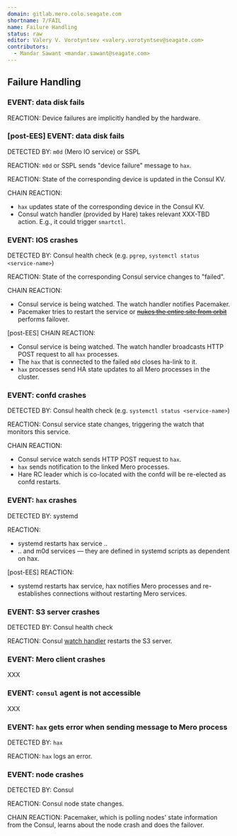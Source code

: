 ```yaml
---
domain: gitlab.mero.colo.seagate.com
shortname: 7/FAIL
name: Failure Handling
status: raw
editor: Valery V. Vorotyntsev <valery.vorotyntsev@seagate.com>
contributors:
  - Mandar Sawant <mandar.sawant@seagate.com>
---
```


## Failure Handling

### EVENT: data disk fails

REACTION: Device failures are implicitly handled by the hardware.

### [post-EES] EVENT: data disk fails

DETECTED BY: `m0d` (Mero IO service) or SSPL

REACTION: `m0d` or SSPL sends "device failure" message to `hax`.

REACTION: State of the corresponding device is updated in the Consul KV.

CHAIN REACTION:
- `hax` updates state of the corresponding device in the Consul KV.
- Consul watch handler (provided by Hare) takes relevant XXX-TBD action.
  E.g., it could trigger `smartctl`.

### EVENT: IOS crashes

DETECTED BY: Consul health check (e.g. `pgrep`,
`systemctl status <service-name>`)

REACTION: State of the corresponding Consul service changes to "failed".

CHAIN REACTION:
- Consul service is being watched.  The watch handler notifies Pacemaker.
- Pacemaker tries to restart the service or
  [~~nukes the entire site from orbit~~](https://www.youtube.com/watch?v=aCbfMkh940Q)
  performs failover.

[post-EES] CHAIN REACTION:
- Consul service is being watched.  The watch handler broadcasts
  HTTP POST request to all `hax` processes.
- The `hax` that is connected to the failed `m0d` closes ha-link to it.
- `hax` processes send HA state updates to all Mero processes in the cluster.

### EVENT: confd crashes

DETECTED BY: Consul health check (e.g. `systemctl status <service-name>`)

REACTION: Consul service state changes, triggering the watch that
monitors this service.

CHAIN REACTION:
- Consul service watch sends HTTP POST request to `hax`.
- `hax` sends notification to the linked Mero processes.
- Hare RC leader which is co-located with the confd will be re-elected
  as confd restarts.

### EVENT: `hax` crashes

DETECTED BY: systemd

REACTION:
- systemd restarts hax service ..
- .. and m0d services &mdash; they are defined in systemd scripts as
  dependent on hax.

[post-EES] REACTION:
- systemd restarts hax service, hax notifies Mero processes and re-establishes
  connections without restarting Mero services.

### EVENT: S3 server crashes

DETECTED BY: Consul health check

REACTION: Consul [watch handler](https://www.consul.io/docs/agent/watches.html#handlers)
restarts the S3 server.

### EVENT: Mero client crashes

XXX

### EVENT: `consul` agent is not accessible

XXX

### EVENT: `hax` gets error when sending message to Mero process

DETECTED BY: `hax`

REACTION: `hax` logs an error.

### EVENT: node crashes

DETECTED BY: Consul

REACTION: Consul node state changes.

CHAIN REACTION: Pacemaker, which is polling nodes' state information
from the Consul, learns about the node crash and does the failover.
